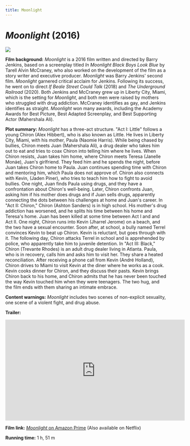 ```yaml
---
title: Moonlight
---
```

# *Moonlight* (2016)

<a href="https://i5.walmartimages.com/asr/fa2604a1-2243-48d2-8f4a-e6a88542436a_1.d4aa16d7419fe5ed4566ee95997ca752.jpeg">
<img src="https://i5.walmartimages.com/asr/fa2604a1-2243-48d2-8f4a-e6a88542436a_1.d4aa16d7419fe5ed4566ee95997ca752.jpeg" class="poster">
</a>

**Film background:**
*Moonlight* is a 2016 film written and directed by Barry Jenkins, based on a screenplay titled *In Moonlight Black Boys Look Blue* by Tarell Alvin McCraney, who also worked on the development of the film as a story writer and executive producer. *Moonlight* was Barry Jenkins' second film. *Moonlight* garnered critical acclaim for Jenkins. Following its success, he went on to direct *If Beale Street Could Talk* (2018) and *The Underground Railroad* (2020). Both Jenkins and McCraney grew up in Liberty City, Miami, which is the setting for *Moonlight*, and both men were raised by mothers who struggled with drug addiction. McCraney identifies as gay, and Jenkins identifies as straight. *Moonlight* won many awards, including the Academy Awards for Best Picture, Best Adapted Screenplay, and Best Supporting Actor (Mahershala Ali).

**Plot summary:**
*Moonlight* has a three-act structure. "Act I: Little" follows a young Chiron (Alex Hibbert), who is also known as Little. He lives in Liberty City, Miami, with his mother, Paula (Naomie Harris). While being chased by bullies, Chiron meets Juan (Mahershala Ali), a drug dealer who takes him out to eat and tries to coax Chiron into telling him where he lives. When Chiron resists, Juan takes him home, where Chiron meets Teresa (Janelle Monáe), Juan's girlfriend. They feed him and he spends the night, before Juan takes Chiron home to Paula. Juan continues spending time with Chiron and mentoring him, which Paula does not approve of. Chiron also connects with Kevin, (Jaden Piner), who tries to teach him how to fight to avoid bullies. One night, Juan finds Paula using drugs, and they have a confrontation about Chiron's well-being. Later, Chiron confronts Juan, asking him if his mother does drugs and if Juan sells drugs, apparently connecting the dots between his challenges at home and Juan's career. In "Act II: Chiron," Chiron (Ashton Sanders) is in high school. His mother's drug addiction has worsened, and he splits his time between his home and Teresa's home. Juan has been killed at some time between Act I and and Act II. One night, Chiron runs into Kevin (Jharrel Jerome) on a beach, and the two have a sexual encounter. Soon after, at school, a bully named Terrel convinces Kevin to beat up Chiron. Kevin is reluctant, but goes through with it. The following day, Chiron attacks Terrel in school and is apprehended by police, who apparently take him to juvenile detention. In "Act III: Black," Chiron (Trevante Rhodes) is an adult drug dealer living in Atlanta. Paula, who is in recovery, calls him and asks him to visit her. They share a heated reconciliation. After receiving a phone call from Kevin (André Holland), Chiron drives to Miami to visit Kevin at the diner where he works as a cook. Kevin cooks dinner for Chiron, and they discuss their pasts. Kevin brings Chiron back to his home, and Chiron admits that he has never been touched the way Kevin touched him when they were teenagers. The two hug, and the film ends with them sharing an intimate embrace. 

**Content warnings:**
*Moonlight* includes two scenes of non-explicit sexuality, one scene of a violent fight, and drug abuse.

**Trailer:**
<div class="video-container">
<iframe width="560" height="315" src="https://www.youtube.com/embed/9NJj12tJzqc" frameborder="0" allow="accelerometer; autoplay; clipboard-write; encrypted-media; gyroscope; picture-in-picture" allowfullscreen></iframe>
</div>

**Film link:** [*Moonlight* on Amazon Prime](https://www.amazon.com/Moonlight-Mahershala-Ali/dp/B01MU9CMGJ) (Also available on Netflix)

**Running time:** 1 h, 51 m
